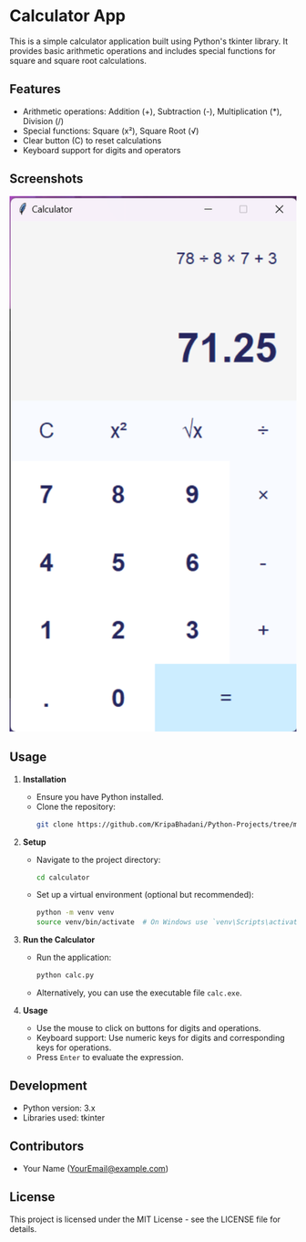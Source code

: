 # Calculator App

This is a simple calculator application built using Python's tkinter library. It provides basic arithmetic operations and includes special functions for square and square root calculations.

## Features
- Arithmetic operations: Addition (+), Subtraction (-), Multiplication (*), Division (/)
- Special functions: Square (x²), Square Root (√)
- Clear button (C) to reset calculations
- Keyboard support for digits and operators

## Screenshots
![Calculator](./Screenshot.png)

## Usage
1. **Installation**
   - Ensure you have Python installed.
   - Clone the repository:
     ```bash
     git clone https://github.com/KripaBhadani/Python-Projects/tree/main/Easy/Calculator
     ```

2. **Setup**
   - Navigate to the project directory:
     ```bash
     cd calculator
     ```
   - Set up a virtual environment (optional but recommended):
     ```bash
     python -m venv venv
     source venv/bin/activate  # On Windows use `venv\Scripts\activate`
     ```

3. **Run the Calculator**
   - Run the application:
     ```bash
     python calc.py
     ```
   - Alternatively, you can use the executable file `calc.exe`.

4. **Usage**
   - Use the mouse to click on buttons for digits and operations.
   - Keyboard support: Use numeric keys for digits and corresponding keys for operations.
   - Press `Enter` to evaluate the expression.

## Development
- Python version: 3.x
- Libraries used: tkinter

## Contributors
- Your Name (YourEmail@example.com)

## License
This project is licensed under the MIT License - see the LICENSE file for details.
